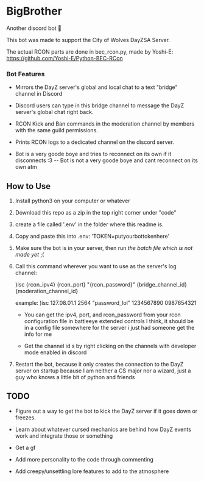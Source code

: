 # BigBrother

Another discord bot :corn:

This bot was made to support the City of Wolves DayZSA Server. 

The actual RCON parts are done in bec_rcon.py, made by Yoshi-E:
https://github.com/Yoshi-E/Python-BEC-RCon

<h3>Bot Features</h3>

- Mirrors the DayZ server's global and local chat to a text "bridge" channel in Discord

- Discord users can type in this bridge channel to message the DayZ server's global chat right back.

- RCON Kick and Ban commands in the moderation channel by members with the same guild permissions.

- Prints RCON logs to a dedicated channel on the discord server.

- Bot is a very goode boye and tries to reconnect on its own if it disconnects :3
-- Bot is not a very goode boye and cant reconnect on its own atm



<h2>How to Use</h2>

1) Install python3 on your computer or whatever

2) Download this repo as a zip in the top right corner under "code"

3) create a file called '.env' in the folder where this readme is.

4) Copy and paste this into .env: 'TOKEN=putyourbottokenhere'

5) Make sure the bot is in your server, then run *the batch file which is not made yet* ;(

6) Call this command wherever you want to use as the server's log channel:

   )isc {rcon_ipv4} {rcon_port} "{rcon_password}" {bridge_channel_id} {moderation_channel_id}
   
   example:
   )isc 127.08.01.1 2564 "password_lol" 1234567890 0987654321
   
   - You can get the ipv4, port, and rcon_password from your rcon configuration file in battleeye extended controls I think, it should be in a config file somewhere for the server i just had someone get the info for me
   
   - Get the channel id s by right clicking on the channels with developer mode enabled in discord
   
8) Restart the bot, because it only creates the connection to the DayZ server on startup because I am neither a CS major nor a wizard, just a guy who knows a little bit of python and friends


TODO
----
- Figure out a way to get the bot to kick the DayZ server if it goes down or freezes.

- Learn about whatever cursed mechanics are behind how DayZ events work and integrate those or something

- Get a gf

- Add more personality to the code through commenting

- Add creepy/unsettling lore features to add to the atmosphere
